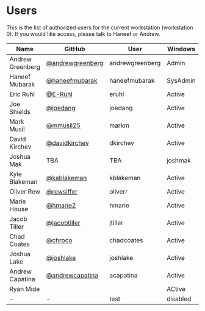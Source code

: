 Users
=====

This is the list of authorized users for the current workstation (workstation 0). If you would like access, please talk to Haneef or Andrew.

Name|GitHub|User|Windows|Ubuntu
----|------|----|-------|------
Andrew Greenberg|[@andrewgreenberg](github.com/andrewgreenberg)|andrewgreenberg|Admin|Admin
Haneef Mubarak|[@haneefmubarak](github.com/haneefmubarak)|haneefmubarak|SysAdmin|SysAdmin
Eric Ruhl|[@E-Ruhl](github.com/eruhl)|eruhl|Active|N/A
Joe Shields|[@joedang](github.com/joedang)|joedang|Active|N/A
Mark Musil|[@mmusil25](github.com/mmusil25)|markm|Active|N/A
David Kirchev|[@davidkirchev](github.com/davidkirchev)|dkirchev|Active|N/A
Joshua Mak|TBA|TBA|joshmak|Active|N/A
Kyle Blakeman|[@kablakeman](https://github.com/kablakeman)|kblakeman|Active|N/A
Oliver Rew|[@rewsiffer](https://github.com/rewsiffer)|oliverr|Active|N/A
Marie House|[@hmarie2](https://github.com/hmarie2)|hmarie|Active|N/A
Jacob Tiller|[@jacobtiller](https://github.com/jacobtiller)|jtiller|Active|N/A
Chad Coates|[@chroco](https://github.com/chroco)|chadcoates|Active|N/A
Joshua Lake|[@joshlake](https://github.com/joshlake)|joshlake|Active|N/A
Andrew Capatina|[@andrewcapatina](https://github.com/andrewcapatina)|acapatina|Active|N/A
Ryan Mide|||ACtive|N/A
-|-|test|disabled|disabled
